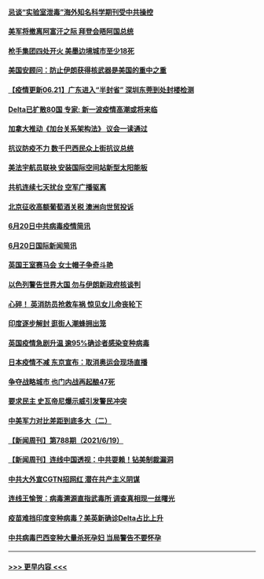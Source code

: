 #### [忌谈“实验室泄毒”海外知名科学期刊受中共操控](../pages/prog202/a103147438.md?t=06211302) 
#### [美军将撤离阿富汗之际 拜登会晤阿国总统](../pages/prog202/a103147452.md?t=06211302) 
#### [枪手集团四处开火 美墨边境城市至少18死](../pages/prog202/a103147415.md?t=06211302) 
#### [美国安顾问：防止伊朗获得核武器是美国的重中之重](../pages/prog202/a103147414.md?t=06211302) 
#### [【疫情更新06.21】广东进入“半封省” 深圳东莞到处封楼检测](../pages/prog202/a103133785.md?t=06211302) 
#### [Delta已扩散80国 专家: 新一波疫情高潮或将来临](../pages/prog202/a103147313.md?t=06211302) 
#### [加拿大推动《加台关系架构法》 议会一读通过](../pages/prog202/a103147349.md?t=06211302) 
#### [抗议防疫不力 数千巴西民众上街抗议总统](../pages/prog202/a103147320.md?t=06211302) 
#### [美法宇航员联袂 安装国际空间站新型太阳能板](../pages/prog202/a103147314.md?t=06211302) 
#### [共机连续七天扰台 空军广播驱离](../pages/prog202/a103147298.md?t=06211302) 
#### [北京征收高额葡萄酒关税 澳洲向世贸投诉](../pages/prog202/a103147215.md?t=06211302) 
#### [6月20日中共病毒疫情简讯](../pages/prog202/a103147207.md?t=06211302) 
#### [6月20日国际新闻简讯](../pages/prog202/a103147199.md?t=06211302) 
#### [英国王室赛马会 女士帽子争奇斗艳](../pages/prog202/a103147177.md?t=06211302) 
#### [以色列警告世界大国 勿与伊朗新政府核谈判](../pages/prog202/a103147171.md?t=06211302) 
#### [心碎！ 英消防员抢救车祸 惊见女儿命丧轮下](../pages/prog202/a103147129.md?t=06211302) 
#### [印度逐步解封 逛街人潮蜂拥出笼](../pages/prog202/a103147123.md?t=06211302) 
#### [英国疫情急剧升温 逾95%确诊者感染变种病毒](../pages/prog202/a103147081.md?t=06211302) 
#### [日本疫情不减 东京宣布：取消奥运会现场直播](../pages/prog202/a103147074.md?t=06211302) 
#### [争夺战略城市 也门内战再起酿47死](../pages/prog202/a103147051.md?t=06211302) 
#### [要求民主 史瓦帝尼爆示威引发警民冲突](../pages/prog202/a103147032.md?t=06211302) 
#### [中美军力对比差距到底多大（二）](../pages/prog202/a103146947.md?t=06211302) 
#### [【新闻周刊】第788期（2021/6/19）](../pages/prog202/a103146917.md?t=06211302) 
#### [【新闻周刊】连线中国透视：中共耍赖！钻美制裁漏洞](../pages/prog202/a103146882.md?t=06211302) 
#### [中共大外宣CGTN招网红 潜在共产主义阴谋](../pages/prog202/a103146358.md?t=06211302) 
#### [连线王愉贺：病毒溯源直指武毒所 调查真相现一丝曙光](../pages/prog202/a103146228.md?t=06211302) 
#### [疫苗难挡印度变种病毒？美英新确诊Delta占比上升](../pages/prog202/a103146183.md?t=06211302) 
#### [中共病毒巴西变种大量杀死孕妇 当局警告不要怀孕](../pages/prog202/a103146615.md?t=06211302) 

----
#### [ >>> 更早内容 <<< ](../indexes/prog202-earlier.md)

